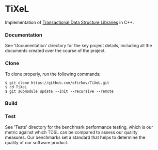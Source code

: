 # TiXeL

Implementation of [Transactional Data Structure Libraries](http://webee.technion.ac.il/~idish/ftp/TransactionalLibrariesPLDI16.pdf) in C++.

### Documentation

See 'Documentation' directory for the key project details, including all the documents created over the course of the project.

### Clone

To clone properly, run the following commands:

```
$ git clone https://github.com/ofirkov/TiXeL.git
$ cd TiXeL
$ git submodule update --init --recursive --remote
```

### Build

### Test

See 'Tests' directory for the benchmark performance testing, which is our metric against which TDSL can be compared to assess our quality measures. Our benchmarks set a standard that helps to determine the quality of our software product.





